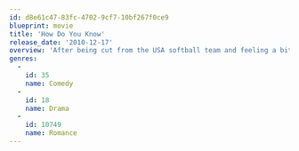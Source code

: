 ```yaml
---
id: d8e61c47-83fc-4702-9cf7-10bf267f0ce9
blueprint: movie
title: 'How Do You Know'
release_date: '2010-12-17'
overview: 'After being cut from the USA softball team and feeling a bit past her prime, Lisa finds herself evaluating her life and in the middle of a love triangle, as a corporate guy in crisis competes with her current, baseball-playing beau.'
genres:
  -
    id: 35
    name: Comedy
  -
    id: 18
    name: Drama
  -
    id: 10749
    name: Romance
---
```

